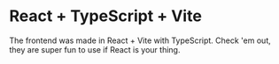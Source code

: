# React + TypeScript + Vite
The frontend was made in React + Vite with TypeScript.
Check 'em out, they are super fun to use if React is your thing.
